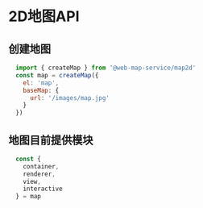 # 2D地图API

## 创建地图  
```js
  import { createMap } from '@web-map-service/map2d'
  const map = createMap({
    el: 'map',
    baseMap: {
      url: '/images/map.jpg'
    }
  })

```

<div class="w-[500px] h-[500px] border">
  <div class="w-full h-full" ref="mapRef"></div>
</div>

<script setup lang="ts">
  import { createMap } from "@web-map-service/map2d";
  import { ref, onMounted } from 'vue'

  const mapRef = ref<HTMLElement>()

  onMounted(()=> {
    const map = createMap({
      el: mapRef.value,
      baseMap: {
        url: 'https://raw.githubusercontent.com/zhuyue6/web-map-service/main/public/images/map.jpg'
      }
    })
  
    const layer = map.container.layerManager.create({
      type: 't'
    })
  
    const element = layer.create({
      type: 'polygon',
      data: [[100, 100], [2000, 100], [2000, 2000], [100, 10000]]
    })
  })
</script>

## 地图目前提供模块

```js
  const {
    container,
    renderer,
    view,
    interactive
  } = map
```